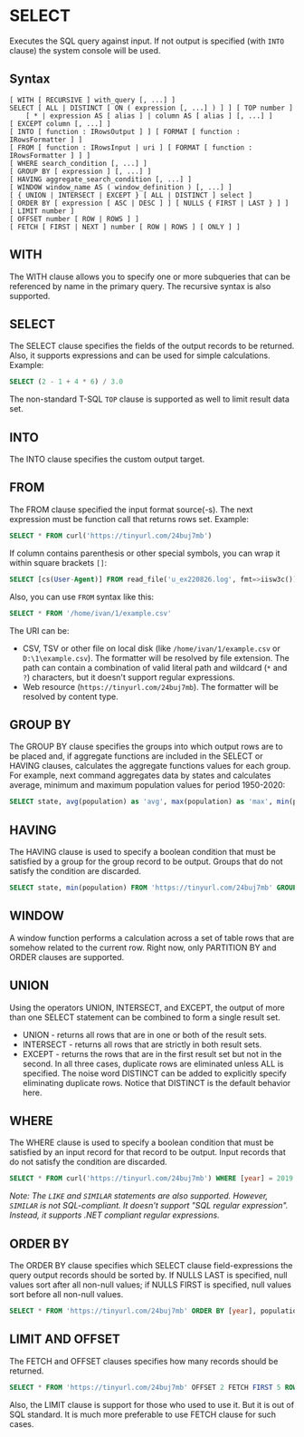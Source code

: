 # SELECT

Executes the SQL query against input. If not output is specified (with `INTO` clause) the system console will be used.

## Syntax

```
[ WITH [ RECURSIVE ] with_query [, ...] ]
SELECT [ ALL | DISTINCT [ ON ( expression [, ...] ) ] ] [ TOP number ]
    [ * | expression AS [ alias ] | column AS [ alias ] [, ...] ]
[ EXCEPT column [, ...] ]
[ INTO [ function : IRowsOutput ] ] [ FORMAT [ function : IRowsFormatter ] ]
[ FROM [ function : IRowsInput | uri ] [ FORMAT [ function : IRowsFormatter ] ] ]
[ WHERE search_condition [, ...] ]
[ GROUP BY [ expression ] [, ...] ]
[ HAVING aggregate_search_condition [, ...] ]
[ WINDOW window_name AS ( window_definition ) [, ...] ]
[ { UNION | INTERSECT | EXCEPT } [ ALL | DISTINCT ] select ]
[ ORDER BY [ expression [ ASC | DESC ] ] [ NULLS { FIRST | LAST } ] ]
[ LIMIT number ]
[ OFFSET number [ ROW | ROWS ] ]
[ FETCH [ FIRST | NEXT ] number [ ROW | ROWS ] [ ONLY ] ]
```

## WITH

The WITH clause allows you to specify one or more subqueries that can be referenced by name in the primary query. The recursive syntax is also supported.

## SELECT

The SELECT clause specifies the fields of the output records to be returned. Also, it supports expressions and can be used for simple calculations. Example:

```sql
SELECT (2 - 1 + 4 * 6) / 3.0
```

The non-standard T-SQL `TOP` clause is supported as well to limit result data set.

## INTO

The INTO clause specifies the custom output target.

## FROM

The FROM clause specified the input format source(-s). The next expression must be function call that returns rows set. Example:

```sql
SELECT * FROM curl('https://tinyurl.com/24buj7mb')
```

If column contains parenthesis or other special symbols, you can wrap it within square brackets `[]`:

```sql
SELECT [cs(User-Agent)] FROM read_file('u_ex220826.log', fmt=>iisw3c());
```

Also, you can use `FROM` syntax like this:

```sql
SELECT * FROM '/home/ivan/1/example.csv'
```

The URI can be:

- CSV, TSV or other file on local disk (like `/home/ivan/1/example.csv` or `D:\1\example.csv`). The formatter will be resolved by file extension. The path can contain a combination of valid literal path and wildcard (`*` and `?`) characters, but it doesn't support regular expressions.
- Web resource (`https://tinyurl.com/24buj7mb`). The formatter will be resolved by content type.

## GROUP BY

The GROUP BY clause specifies the groups into which output rows are to be placed and, if aggregate functions are included in the SELECT or HAVING clauses, calculates the aggregate functions values for each group. For example, next command aggregates data by states and calculates average, minimum and maximum population values for period 1950-2020:

```sql
SELECT state, avg(population) as 'avg', max(population) as 'max', min(population) as [min] FROM 'https://tinyurl.com/24buj7mb' GROUP BY state
```

## HAVING

The HAVING clause is used to specify a boolean condition that must be satisfied by a group for the group record to be output. Groups that do not satisfy the condition are discarded.

```sql
SELECT state, min(population) FROM 'https://tinyurl.com/24buj7mb' GROUP BY state HAVING max(population) > 7000000
```

## WINDOW

A window function performs a calculation across a set of table rows that are somehow related to the current row. Right now, only PARTITION BY and ORDER clauses are supported.

## UNION

Using the operators UNION, INTERSECT, and EXCEPT, the output of more than one SELECT statement can be combined to form a single result set.
- UNION - returns all rows that are in one or both of the result sets.
- INTERSECT - returns all rows that are strictly in both result sets.
- EXCEPT -  returns the rows that are in the first result set but not in the second.
In all three cases, duplicate rows are eliminated unless ALL is specified. The noise word DISTINCT can be added to explicitly specify eliminating duplicate rows. Notice that DISTINCT is the default behavior here.

## WHERE

The WHERE clause is used to specify a boolean condition that must be satisfied by an input record for that record to be output. Input records that do not satisfy the condition are discarded.

```sql
SELECT * FROM curl('https://tinyurl.com/24buj7mb') WHERE [year] = 2019
```

*Note: The `LIKE` and `SIMILAR` statements are also supported. However, `SIMILAR` is not SQL-compliant. It doesn't support "SQL regular expression". Instead, it supports .NET compliant regular expressions.*

## ORDER BY

The ORDER BY clause specifies which SELECT clause field-expressions the query output records should be sorted by. If NULLS LAST is specified, null values sort after all non-null values; if NULLS FIRST is specified, null values sort before all non-null values.

```sql
SELECT * FROM 'https://tinyurl.com/24buj7mb' ORDER BY [year], population DESC
```

## LIMIT AND OFFSET

The FETCH and OFFSET clauses specifies how many records should be returned.

```sql
SELECT * FROM 'https://tinyurl.com/24buj7mb' OFFSET 2 FETCH FIRST 5 ROWS
```

Also, the LIMIT clause is support for those who used to use it. But it is out of SQL standard. It is much more preferable to use FETCH clause for such cases.
